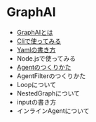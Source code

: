 
# GraphAI

- [GraphAIとは](./docs/graphai.md)
- [Cliで使ってみる](./docs/graphai_cli.md)
- [Yamlの書き方](./docs/yaml.md)
- Node.jsで使ってみる
- [Agentのつくりかた](./samples/agents/)
- AgentFilterのつくりかた
- Loopについて
- NestedGraphについて
- inputの書き方
- インラインAgentについて
